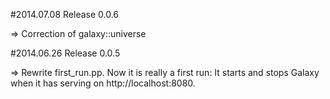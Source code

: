 #2014.07.08 Release 0.0.6

=> Correction of galaxy::universe

#2014.06.26 Release 0.0.5

=> Rewrite first_run.pp. Now it is really a first run:
It starts and stops Galaxy when it has serving on http://localhost:8080.
